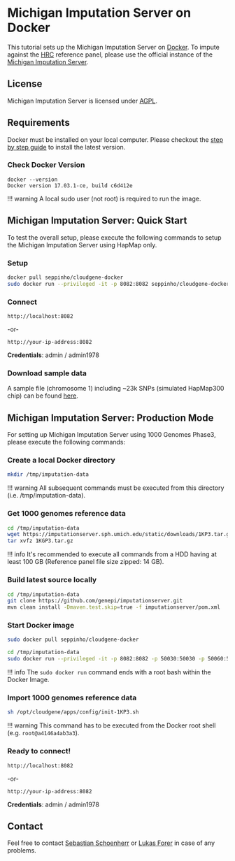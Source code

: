 # Michigan Imputation Server on Docker

This tutorial sets up the Michigan Imputation Server on [Docker](https://www.docker.com/). To impute against the [HRC](http://www.haplotype-reference-consortium.org) reference panel, please use the official instance of the [Michigan Imputation Server](https://imputationserver.sph.umich.edu).


## License

Michigan Imputation Server is licensed under [AGPL](https://www.gnu.org/licenses/agpl-3.0.html).


## Requirements

Docker must be installed on your local computer. Please checkout the [step by step guide](https://docs.docker.com/engine/installation/linux/ubuntu/) to install the latest version.

### Check Docker Version

````
docker --version
Docker version 17.03.1-ce, build c6d412e
````

!!! warning
    A local sudo user (not root) is required to run the image.


## Michigan Imputation Server: Quick Start

To test the overall setup, please execute the following commands to setup the Michigan Imputation Server using HapMap only.

### Setup

````sh
docker pull seppinho/cloudgene-docker
sudo docker run --privileged -it -p 8082:8082 seppinho/cloudgene-docker --repository https://github.com/genepi/imputationserver.git
````

### Connect

````
http://localhost:8082
````
-or-

````
http://your-ip-address:8082
````

**Credentials**: admin / admin1978


### Download sample data

A sample file (chromosome 1) including ~23k SNPs (simulated HapMap300 chip) can be found [here](https://imputationserver.sph.umich.edu/static/downloads/hapmap300.chr1.recode.vcf.gz).


## Michigan Imputation Server: Production Mode

For setting up Michigan Imputation Server using 1000 Genomes Phase3, please execute the following commands:

### Create a local Docker directory

````sh
mkdir /tmp/imputation-data
````

!!! warning
    All subsequent commands must be executed from this directory (i.e. /tmp/imputation-data).

### Get 1000 genomes reference data

````sh
cd /tmp/imputation-data
wget https://imputationserver.sph.umich.edu/static/downloads/1KP3.tar.gz -O 1KGP3.tar.gz
tar xvfz 1KGP3.tar.gz
````

!!! info
    It's recommended to execute all commands from a HDD having at least 100 GB (Reference panel file size zipped: 14 GB).

### Build latest source locally

````sh
cd /tmp/imputation-data
git clone https://github.com/genepi/imputationserver.git
mvn clean install -Dmaven.test.skip=true -f imputationserver/pom.xml
````

### Start Docker image

````sh
sudo docker pull seppinho/cloudgene-docker
````

````sh
cd /tmp/imputation-data
sudo docker run --privileged -it -p 8082:8082 -p 50030:50030 -p 50060:50060 -v $(pwd)/imputationserver/target/minimac-cloud-assembly:/opt/cloudgene/apps/ -v $(pwd):/opt/cloudgene/input-data seppinho/cloudgene-docker start-cloudgene.sh
````

!!! info
    The `sudo docker run` command ends with a root bash within the Docker Image.

### Import 1000 genomes reference data

````sh
sh /opt/cloudgene/apps/config/init-1KP3.sh
````

!!! warning
    This command has to be executed from the Docker root shell (e.g. `root@a4146a4ab3a3`).

### Ready to connect!

````
http://localhost:8082
````

-or-

````
http://your-ip-address:8082
````

**Credentials**: admin / admin1978


## Contact

Feel free to contact [Sebastian Schoenherr](mailto:sebastian.schoenherr@i-med.ac.at) or [Lukas Forer](mailto:lukas.forer@i-med.ac.at) in case of any problems.
